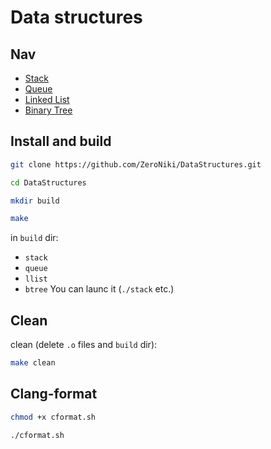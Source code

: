 # Data structures
## Nav
- [Stack](https://github.com/ZeroNiki/DataStructures/blob/main/src/Stack/stack_readme.md)
- [Queue](https://github.com/ZeroNiki/DataStructures/blob/main/src/Queue/queue_readme.md)
- [Linked List](https://github.com/ZeroNiki/DataStructures/blob/main/src/LinkedList/linked_list_readme.md)
- [Binary Tree](https://github.com/ZeroNiki/DataStructures/blob/main/src/LinkedList/linked_list_readme.md)

## Install and build
```sh
git clone https://github.com/ZeroNiki/DataStructures.git

cd DataStructures
```

```sh
mkdir build

make
```

in `build` dir:
- `stack`
- `queue`
- `llist`
- `btree`
You can launc it (`./stack` etc.)

## Clean
clean (delete `.o` files and `build` dir):
```sh
make clean
```


## Clang-format
```sh
chmod +x cformat.sh

./cformat.sh
```
